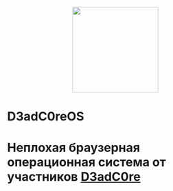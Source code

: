 <p align="center">
  <img width="200" height="200" src="https://user-images.githubusercontent.com/80628386/218265520-53173ba3-4e86-452c-a513-dac1822c865d.png">
</p>

# <h1>D3adC0reOS</h1>
# Неплохая браузерная операционная система от участников [D3adC0re](https://t.me/d3adc0re)

